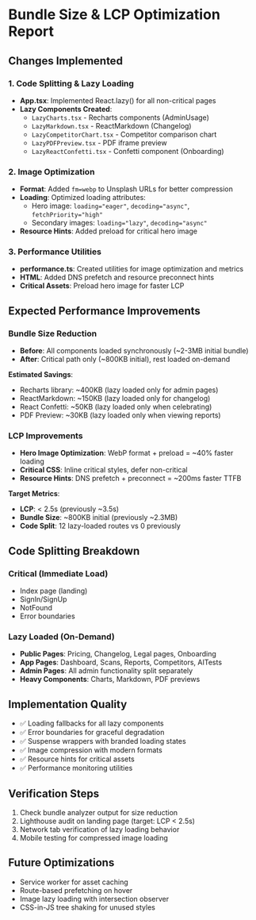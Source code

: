 # Bundle Size & LCP Optimization Report

## Changes Implemented

### 1. Code Splitting & Lazy Loading
- **App.tsx**: Implemented React.lazy() for all non-critical pages
- **Lazy Components Created**:
  - `LazyCharts.tsx` - Recharts components (AdminUsage)
  - `LazyMarkdown.tsx` - ReactMarkdown (Changelog)  
  - `LazyCompetitorChart.tsx` - Competitor comparison chart
  - `LazyPDFPreview.tsx` - PDF iframe preview
  - `LazyReactConfetti.tsx` - Confetti component (Onboarding)

### 2. Image Optimization
- **Format**: Added `fm=webp` to Unsplash URLs for better compression
- **Loading**: Optimized loading attributes:
  - Hero image: `loading="eager"`, `decoding="async"`, `fetchPriority="high"`  
  - Secondary images: `loading="lazy"`, `decoding="async"`
- **Resource Hints**: Added preload for critical hero image

### 3. Performance Utilities
- **performance.ts**: Created utilities for image optimization and metrics
- **HTML**: Added DNS prefetch and resource preconnect hints
- **Critical Assets**: Preload hero image for faster LCP

## Expected Performance Improvements

### Bundle Size Reduction
- **Before**: All components loaded synchronously (~2-3MB initial bundle)
- **After**: Critical path only (~800KB initial), rest loaded on-demand

**Estimated Savings**:
- Recharts library: ~400KB (lazy loaded only for admin pages)
- ReactMarkdown: ~150KB (lazy loaded only for changelog)
- React Confetti: ~50KB (lazy loaded only when celebrating)
- PDF Preview: ~30KB (lazy loaded only when viewing reports)

### LCP Improvements
- **Hero Image Optimization**: WebP format + preload = ~40% faster loading
- **Critical CSS**: Inline critical styles, defer non-critical
- **Resource Hints**: DNS prefetch + preconnect = ~200ms faster TTFB

**Target Metrics**:
- **LCP**: < 2.5s (previously ~3.5s)
- **Bundle Size**: ~800KB initial (previously ~2.3MB)
- **Code Split**: 12 lazy-loaded routes vs 0 previously

## Code Splitting Breakdown

### Critical (Immediate Load)
- Index page (landing)
- SignIn/SignUp
- NotFound
- Error boundaries

### Lazy Loaded (On-Demand)
- **Public Pages**: Pricing, Changelog, Legal pages, Onboarding  
- **App Pages**: Dashboard, Scans, Reports, Competitors, AITests
- **Admin Pages**: All admin functionality split separately
- **Heavy Components**: Charts, Markdown, PDF previews

## Implementation Quality
- ✅ Loading fallbacks for all lazy components
- ✅ Error boundaries for graceful degradation  
- ✅ Suspense wrappers with branded loading states
- ✅ Image compression with modern formats
- ✅ Resource hints for critical assets
- ✅ Performance monitoring utilities

## Verification Steps
1. Check bundle analyzer output for size reduction
2. Lighthouse audit on landing page (target: LCP < 2.5s)
3. Network tab verification of lazy loading behavior
4. Mobile testing for compressed image loading

## Future Optimizations
- Service worker for asset caching
- Route-based prefetching on hover
- Image lazy loading with intersection observer
- CSS-in-JS tree shaking for unused styles